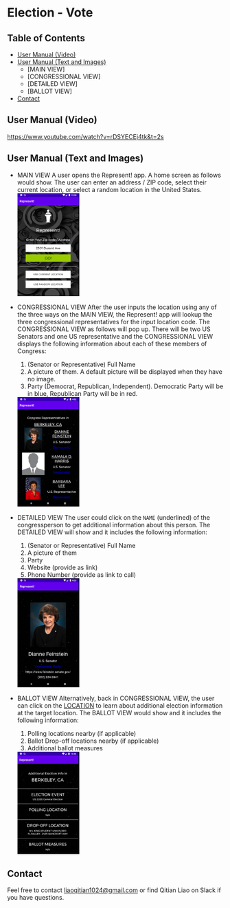 # Election - Vote

## Table of Contents
  - [User Manual (Video)](#User-Manual-Video)
  - [User Manual (Text and Images)](#User-Manual-Text-and-Images)
  	- [MAIN VIEW]
  	- [CONGRESSIONAL VIEW]
  	- [DETAILED VIEW]
  	- [BALLOT VIEW]
  - [Contact](#Contact)

## User Manual (Video)
https://www.youtube.com/watch?v=rDSYECEj4tk&t=2s

## User Manual (Text and Images)

- MAIN VIEW
	A user opens the Represent! app. A home screen as follows would show. The user can enter an address / ZIP code, select their current location, or select a random location in the United States. 
	<img width = 30% height = auto src = "images/mainView.png">

- CONGRESSIONAL VIEW
	After the user inputs the location using any of the three ways on the MAIN VIEW, the Represent! app will lookup the three congressional representatives for the input location code. The CONGRESSIONAL VIEW as follows will pop up. There will be two US Senators and one US representative and the CONGRESSIONAL VIEW displays the following information about each of these members of Congress: 
	1. (Senator or Representative) Full Name
	2. A picture of them. A default picture will be displayed when they have no image.
	3. Party (Democrat, Republican, Independent). Democratic Party will be in blue, Republican Party will be in red. 
	<img width = 30% height = auto src = "images/congressionalView.png">

- DETAILED VIEW
	The user could click on the `NAME` (underlined) of the congressperson to get additional information about this person. The DETAILED VIEW will show and it includes the following information: 
	1. (Senator or Representative) Full Name
	2. A picture of them
	3. Party
	4. Website (provide as link)
	5. Phone Number (provide as link to call)
	<img width = 30% height = auto src = "images/detailedView.png">

- BALLOT VIEW
	Alternatively, back in CONGRESSIONAL VIEW, the user can click on the <u>LOCATION</u> to learn about additional election information at the target location. The BALLOT VIEW would show and it includes the following information: 
	1. Polling locations nearby (if applicable)
	2. Ballot Drop-off locations nearby (if applicable)
	3. Additional ballot measures
	<img width = 30% height = auto src = "images/ballotView.png">

## Contact
Feel free to contact liaoqitian1024@gmail.com or find Qitian Liao on Slack if you have questions.